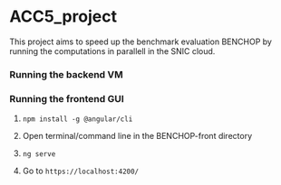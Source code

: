 # ACC5_project

This project aims to speed up the benchmark evaluation BENCHOP by running the computations in parallell in the SNIC cloud.

### Running the backend VM

### Running the frontend GUI

1. `npm install -g @angular/cli`

2. Open terminal/command line in the BENCHOP-front directory

3. `ng serve`

4. Go to `https://localhost:4200/`

